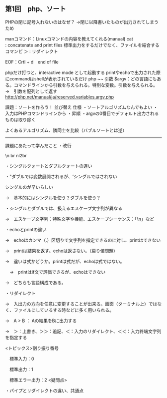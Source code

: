 ## 第1回　php、ソート
PHPの閉じ記号入れないのはなぜ？
→閉じ以降書いたものが出力されてしまうため

manコマンド：Linuxコマンドの内容を教えてくれる(manual)
cat : concatenate and print files
標準出力をするだけでなく、ファイルを結合するコマンど
＞ : リダイレクト

EOF：Crtl + d　end of file

phpだけ打つと、interactive mode として起動する
printやechoで出力された際にcommandはshellが表示されているだけ
php ~~ 引数
$argv：どの言語にもある。コマンドラインから引数を与えられる。特別な変数。引数を与えられる。
→　引数を配列として返す
http://php.net/manual/ja/reserved.variables.argv.php

課題：ソートを作ろう！
並び替え
仕様
・ソートアルゴリズムなんでもよい
・入力はPHPコマンドラインから
・昇順
・argvの0番目でデフォルト出力されるものは取り除く

よくあるアルゴリズム、隣同士を比較（バブルソートとは逆）

--------------------------------------------------------------------------------
課題にあたって学んだこと
・改行

\n
br
nl2br


・シングルクォートとダブルクォートの違い

・"ダブルでは変数展開されるが、‘シングルではされない

シングルのが早いらしい

→　基本的にはシングルを使う？ダブルを使う？

・シングルとダブルでは、扱えるエスケープ文字列が異なる

→　エスケープ文字列：特殊文字や機能、エスケープシーケンス：「\n」など



・echoとprintの違い

→　echoはカンマ（.）区切りで文字列を指定できるのに対し、printはできない

→　printは結果を返す。echoは返さない。（戻り値問題）

→　違いは式かどうか。printは式だが、echoは式ではない。

　→　printはif文で評価できるが、echoはできない

→　どちらも言語構成である。



・リダイレクト

→　入出力の方向を任意に変更することが出来る。画面（ターミナル上）ではなく、ファイルにしているする時などに多く用いられる。

→　A > B ： Aの結果をBに出力する

→　＞：上書き、＞＞：追記、＜：入力のリダイレクト、＜＜：入力終端文字列を指定する

<トピックス>割り振り番号

　標準入力：0

　標準出力：1

　標準エラー出力：2
<疑問点>

・パイプとリダイレクトの違い、共通点
